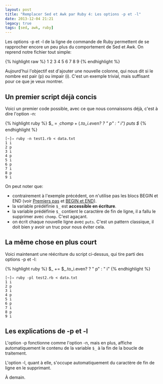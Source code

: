 ```yaml
---
layout: post
title: "Remplacer Sed et Awk par Ruby 4: Les options -p et -l"
date: 2013-12-04 21:21
legacy: true
tags: [sed, awk, ruby]
---
```




Les options -p et -l de la ligne de commande de Ruby permettent de se
rapprocher encore un peu plus du comportement de Sed et Awk.  On reprend notre
fichier tout simple:

{% highlight raw %}
1
2
3
4
5
6
7
8
9
{% endhighlight %}

Aujourd'hui l'objectif est d'ajouter une nouvelle colonne, qui nous dit si
le nombre est pair (p) ou impair (i). C'est un exemple trivial, mais
suffisant pour ce que je veux montrer.

<!-- more -->

Un premier script déjà concis
------------------------------
Voici un premier code possible, avec ce que nous connaissons déjà, c'est
à dire l'option -n:

{% highlight ruby %}
$_ = $_.chomp + ($_.to_i.even? ? " p" : " i")
puts $_
{% endhighlight %}

    [~]⇒ ruby -n test1.rb < data.txt 
    1 i
    2 p
    3 i
    4 p
    5 i
    6 p
    7 i
    8 p
    9 i

On peut noter que:

- contrairement à l'exemple précédent, on n'utilise pas les blocs BEGIN et
  END (voir [Premiers pas](http://lkdjiin.github.io/blog/2013/11/30/remplacer-sed-et-awk-par-ruby-2-premiers-pas/)
  et [BEGIN et END](http://lkdjiin.github.io/blog/2013/12/01/remplacer-sed-et-awk-par-ruby-3-begin-et-end/)).
- la variable prédéfinie `$_` est **accessible en écriture**.
- la variable prédéfinie `$_` contient le caractère de fin de ligne, il a
  fallu le supprimer avec `chomp`. C'est agaçant.
- on écrit chaque nouvelle ligne avec `puts`. C'est un pattern classique,
  il doit bien y avoir un truc pour nous éviter cela.

La même chose en plus court
--------------------------
Voici maintenant une réécriture du script ci-dessus, qui tire parti
des options -p et -l:

{% highlight ruby %}
$_ += $_.to_i.even? ? " p" : " i"
{% endhighlight %}

    [~]⇒ ruby -pl test2.rb < data.txt 
    1 i
    2 p
    3 i
    4 p
    5 i
    6 p
    7 i
    8 p
    9 i

Les explications de -p et -l
------------
L'option -p fonctionne comme l'option -n, mais en plus, affiche automatiquement
le contenu de la variable `$_` à la fin de la boucle de traitement.

L'option -l, quant à elle, s'occupe automatiquement du caractère de fin
de ligne en le supprimant.





À demain.



